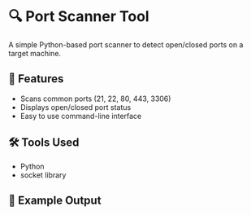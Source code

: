 # 🔍 Port Scanner Tool

A simple Python-based port scanner to detect open/closed ports on a target machine.

## 🚀 Features
- Scans common ports (21, 22, 80, 443, 3306)
- Displays open/closed port status
- Easy to use command-line interface

## 🛠️ Tools Used
- Python
- socket library

## 📸 Example Output
